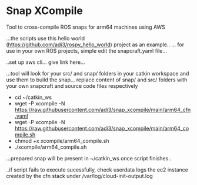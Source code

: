 # Snap XCompile
Tool to cross-compile ROS snaps for arm64 machines using AWS

...the scripts use this hello world (https://github.com/adi3/rospy_hello_world) project as an example..
... for use in your own ROS projects, simple edit the snapcraft.yaml file...

..set up aws cli... give link here...

...tool will look for your src/ and snap/ folders in your catkin workspace and use them to build the snap...
replace content of snap/ and src/ folders with your own snapcraft and source code files respectively

- cd ~/catkin_ws
- wget -P xcompile -N https://raw.githubusercontent.com/adi3/snap_xcompile/main/arm64_cfn.yaml
- wget -P xcompile -N https://raw.githubusercontent.com/adi3/snap_xcompile/main/arm64_compile.sh
- chmod +x xcompile/arm64_compile.sh
- ./xcompile/arm64_compile.sh

...prepared snap will be present in ~/catkin_ws once script finishes..

..if script fails to execute sucessfully, check userdata logs the ec2 instance created by the cfn stack under /var/log/cloud-init-output.log
